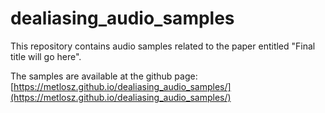 # dealiasing_audio_samples

This repository contains audio samples related to the paper entitled "Final title will go here".

The samples are available at the github page: [https://metlosz.github.io/dealiasing_audio_samples/](https://metlosz.github.io/dealiasing_audio_samples/)
